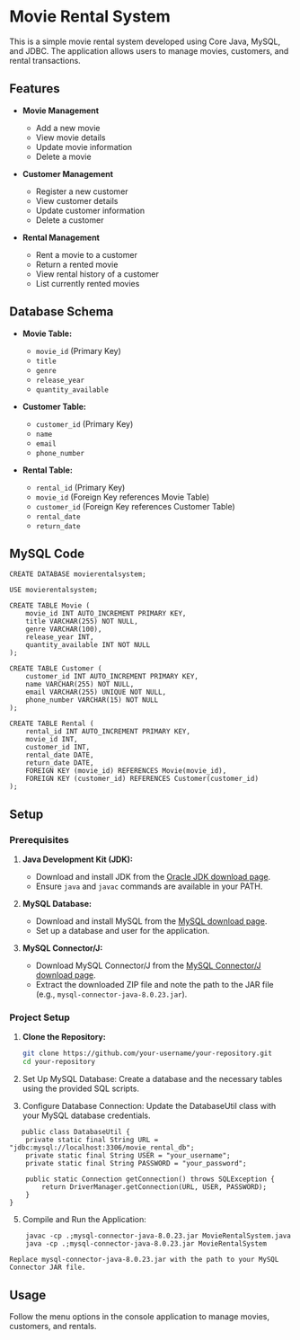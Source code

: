 # Movie Rental System

This is a simple movie rental system developed using Core Java, MySQL, and JDBC. The application allows users to manage movies, customers, and rental transactions.

## Features

- **Movie Management**
  - Add a new movie
  - View movie details
  - Update movie information
  - Delete a movie

- **Customer Management**
  - Register a new customer
  - View customer details
  - Update customer information
  - Delete a customer

- **Rental Management**
  - Rent a movie to a customer
  - Return a rented movie
  - View rental history of a customer
  - List currently rented movies

## Database Schema

- **Movie Table:**
  - `movie_id` (Primary Key)
  - `title`
  - `genre`
  - `release_year`
  - `quantity_available`

- **Customer Table:**
  - `customer_id` (Primary Key)
  - `name`
  - `email`
  - `phone_number`

- **Rental Table:**
  - `rental_id` (Primary Key)
  - `movie_id` (Foreign Key references Movie Table)
  - `customer_id` (Foreign Key references Customer Table)
  - `rental_date`
  - `return_date`

## MySQL Code
```
CREATE DATABASE movierentalsystem;

USE movierentalsystem;

CREATE TABLE Movie (
    movie_id INT AUTO_INCREMENT PRIMARY KEY,
    title VARCHAR(255) NOT NULL,
    genre VARCHAR(100),
    release_year INT,
    quantity_available INT NOT NULL
);

CREATE TABLE Customer (
    customer_id INT AUTO_INCREMENT PRIMARY KEY,
    name VARCHAR(255) NOT NULL,
    email VARCHAR(255) UNIQUE NOT NULL,
    phone_number VARCHAR(15) NOT NULL
);

CREATE TABLE Rental (
    rental_id INT AUTO_INCREMENT PRIMARY KEY,
    movie_id INT,
    customer_id INT,
    rental_date DATE,
    return_date DATE,
    FOREIGN KEY (movie_id) REFERENCES Movie(movie_id),
    FOREIGN KEY (customer_id) REFERENCES Customer(customer_id)
);

```

## Setup

### Prerequisites

1. **Java Development Kit (JDK):**
   - Download and install JDK from the [Oracle JDK download page](https://www.oracle.com/java/technologies/javase-jdk11-downloads.html).
   - Ensure `java` and `javac` commands are available in your PATH.

2. **MySQL Database:**
   - Download and install MySQL from the [MySQL download page](https://dev.mysql.com/downloads/installer/).
   - Set up a database and user for the application.

3. **MySQL Connector/J:**
   - Download MySQL Connector/J from the [MySQL Connector/J download page](https://dev.mysql.com/downloads/connector/j/).
   - Extract the downloaded ZIP file and note the path to the JAR file (e.g., `mysql-connector-java-8.0.23.jar`).
  
### Project Setup

1. **Clone the Repository:**

   ```sh
   git clone https://github.com/your-username/your-repository.git
   cd your-repository

2.	Set Up MySQL Database:
    Create a database and the necessary tables using the provided SQL scripts.

3.	Configure Database Connection:
    Update the DatabaseUtil class with your MySQL database credentials.
```
   public class DatabaseUtil {
    private static final String URL = "jdbc:mysql://localhost:3306/movie_rental_db";
    private static final String USER = "your_username";
    private static final String PASSWORD = "your_password";
    
    public static Connection getConnection() throws SQLException {
        return DriverManager.getConnection(URL, USER, PASSWORD);
    }
}
```
5.	Compile and Run the Application:
```
    javac -cp .;mysql-connector-java-8.0.23.jar MovieRentalSystem.java
  	java -cp .;mysql-connector-java-8.0.23.jar MovieRentalSystem
```
    Replace mysql-connector-java-8.0.23.jar with the path to your MySQL Connector JAR file.

## Usage

Follow the menu options in the console application to manage movies, customers, and rentals.


